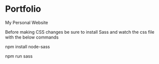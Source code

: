 # Portfolio
My Personal Website

Before making CSS changes be sure to install Sass and watch the css file with the below commands

npm install node-sass

npm run sass


